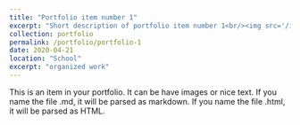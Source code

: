 ```yaml
---
title: "Portfolio item number 1"
excerpt: "Short description of portfolio item number 1<br/><img src='/images/500x300.png'>"
collection: portfolio
permalink: /portfolio/portfolio-1
date: 2020-04-21
location: "School"
excerpt: "organized work"
---
```


This is an item in your portfolio. It can be have images or nice text. If you name the file .md, it will be parsed as markdown. If you name the file .html, it will be parsed as HTML. 
